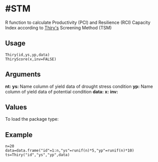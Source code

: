 #STM
=====

R function to calculate Productivity (PCI) and Resilience (RCI) Capacity Index according to [Thiry's](https://doi.org/10.1093/jxb/erw330) Screening Method (TSM)

Usage
-----
```{r eval=F}
Thiry(id,ys,yp,data)
ThiryScore(x,inv=FALSE)
```
Arguments
-----
**nt:**
**ys:** Name column of yield data of drought stress condition 
**yp:** Name column of yield data of potential condition
**data:**
**x:**
**inv:**

Values
-----
To load the package type:

Example
-----
```{r eval=F}
n=20
data=data.frame("id"=1:n,"ys"=runif(n)*5,"yp"=runif(n)*10)
ts=Thiry("id","ys","yp",data)
```
